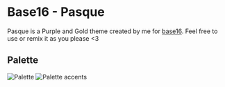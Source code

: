 # Base16 - Pasque
Pasque is a Purple and Gold theme created by me for [base16](https://github.com/chriskempson/base16).
Feel free to use or remix it as you please <3

## Palette
![Palette](https://raw.githubusercontent.com/Misterio77/base16-pasque-scheme/master/palette.png)
![Palette accents](https://raw.githubusercontent.com/Misterio77/base16-pasque-scheme/master/palette-1.png)
